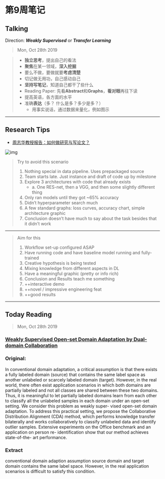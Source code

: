 # 第9周笔记

## Talking  

Direction:  ***Weakly Supervised*** or ***Transfer Learning***

>  Mon, Oct 28th 2019   

> - **独立思考**，提出自己的看法
> - **聚焦**在某一领域，**深入挖掘**
> - 要么不做，要做就要**考虑清楚**
> - 切记做无用功，自己感动自己
> - **坚持写笔记**，知道自己都干了些什么
> - Reading Paper: 先看**Abstract**和**Graphs**，**看对眼**再往下读
> - 提高英语，各方面的水平
> - 准确**表达**（多？ 什么是多？多少是多？）
>   + 用事实说话，通过数据来量化，例如图示

---

## Research Tips

+ [周志华教授报告：如何做研究与写论文？](https://mp.weixin.qq.com/s/h-sr__H7gNDO_aJc1IToWg)

![img](https://mmbiz.qpic.cn/mmbiz_jpg/vI9nYe94fsHwOxjk5vmKiaGWVswpMib5Baz9n6nI5zsicGhRyLcM2TbEzYrpJrhg5xkN8M8tEnJy7w1e9Qic9qdf7Q/640?wx_fmt=jpeg&tp=webp&wxfrom=5&wx_lazy=1&wx_co=1)



> Try to avoid this scenario
>
> 1. Nothing special in data pipeline. Uses prepackaged source
> 2. Team starts late. Just instance and draft of code up by milestone
> 3. Explore 3 architectures with code that already exists 
>    + a. One RES-net, then a VGG, and then some slightly different thing
> 4. Only ran models until they got ~65% accuracy
> 5. Didn’t hyperparameter search much
> 6. A few standard graphs: loss curves, accuracy chart, simple architecture graphic
> 7. Conclusion doesn’t have much to say about the task besides that it didn’t work

---

>  Aim for this
>
> 1. Workflow set-up configured ASAP
> 2. Have running code and have baseline model running and fully-trained
> 3. Creative hypothesis is being tested
> 4. Mixing knowledge from different aspects in DL
> 5. Have a meaningful graphic (pretty or info rich)
> 6. Conclusion and Results teach me something
> 7. ++interactive demo
> 8. ++novel / impressive engineering feat
> 9. ++good results

---

##  Today Reading

> Mon, Oct 28th  2019 

### [Weakly Supervised Open-set Domain Adaptation by Dual-domain Collaboration](http://arxiv.org/abs/1904.13179)

### Original:

In conventional domain adaptation, a critical assumption is that there exists a fully labeled domain (source) that contains the same label space as another unlabeled or scarcely labeled domain (target). However, in the real world, there often exist application scenarios in which both domains are partially labeled and not all classes are shared between these two domains. Thus, it is meaningful to let partially labeled domains learn from each other to classify all the unlabeled samples in each domain under an open-set setting. We consider this problem as weakly super- vised open-set domain adaptation. To address this practical setting, we propose the Collaborative Distribution Alignment (CDA) method, which performs knowledge transfer bilaterally and works collaboratively to classify unlabeled data and identify outlier samples. Extensive experiments on the Office benchmark and an application on person re- identification show that our method achieves state-of-the- art performance.

### Extract

conventional domain adaption assumption source domain and target domain contains the same label space. However, in the real application scenarios is difficult to satisfy this condition. 

